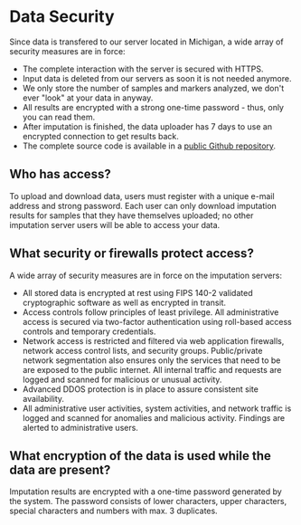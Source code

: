 # Data Security

Since data is transfered to our server located in Michigan, a wide array of security measures are in force:

- The complete interaction with the server is secured with HTTPS.
- Input data is deleted from our servers as soon it is not needed anymore.
- We only store the number of samples and markers analyzed, we don't ever "look" at your data in anyway.
- All results are encrypted with a strong one-time password - thus, only you can read them.
- After imputation is finished, the data uploader has 7 days to use an encrypted connection to get results back.
- The complete source code is available in a [public Github repository](https://github.com/genepi/imputationserver/tree/qc-refactoring).


## Who has access?

To upload and download data, users must register with a unique e-mail address and strong password. Each user can only download imputation results for samples that they have themselves uploaded; no other imputation server users will be able to access your data.


## What security or firewalls protect access?

A wide array of security measures are in force on the imputation servers:

-	All stored data is encrypted at rest using FIPS 140-2 validated cryptographic software as well as encrypted in transit.
-	Access controls follow principles of least privilege. All administrative access is secured via two-factor authentication using roll-based access controls and temporary credentials.
-	Network access is restricted and filtered via web application firewalls, network access control lists, and security groups. Public/private network segmentation also ensures only the services that need to be are exposed to the public internet. All internal traffic and requests are logged and scanned for malicious or unusual activity.
-	Advanced DDOS protection is in place to assure consistent site availability.
-	All administrative user activities, system activities, and network traffic is logged and scanned for anomalies and malicious activity. Findings are alerted to administrative users.


## What encryption of the data is used while the data are present?

Imputation results are encrypted with a one-time password generated by the system. The password consists of lower characters, upper characters, special characters and numbers with max. 3 duplicates.
